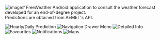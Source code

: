 ![image](https://github.com/almarpa/FreeWeather/assets/38918727/c0c5285e-7c9c-49cb-a15a-e7a45d5beab8)# FreeWeather
Android application to consult the weather forecast developed for an end-of-degree project.  
Predictions are obtained from AEMET's API.

![Hourly/Daily Prediction](https://github.com/almarpa/FreeWeather/assets/38918727/520107f7-c45a-41a9-9272-1d1e16517a08)
![Navigation Drawer Menu](https://user-images.githubusercontent.com/38918727/65866845-d1ad8700-e375-11e9-8e2d-b0d884bcac96.jpg)
![Detailed Info](https://user-images.githubusercontent.com/38918727/65866842-d114f080-e375-11e9-93fc-2bd3ff02bc2d.jpg)
![Favourites](https://user-images.githubusercontent.com/38918727/65866843-d114f080-e375-11e9-81d0-25d1636dc7e9.jpg)
![Notifications](https://user-images.githubusercontent.com/38918727/65866844-d114f080-e375-11e9-972e-6c53d9f16064.jpg)
![Maps](https://github.com/almarpa/FreeWeather/assets/38918727/ddd5ee61-0dbb-4c91-be8a-31b8280729e7)

